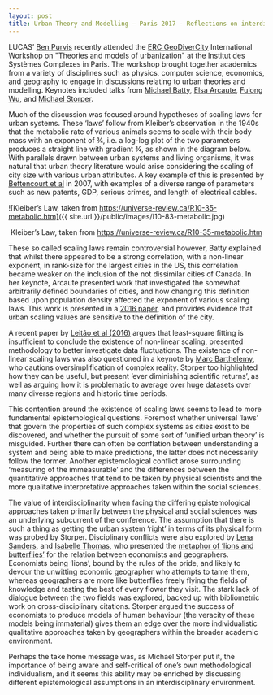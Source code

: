 ```yaml
---
layout: post
title: Urban Theory and Modelling – Paris 2017 - Reflections on interdisciplinarity
---
```


LUCAS’ [Ben Purvis]( https://www.researchgate.net/profile/Ben_Purvis) recently attended the [ERC GeoDiverCity](http://geodivercity.parisgeo.cnrs.fr/blog/) International Workshop on "Theories and models of urbanization" at the Institut des Systèmes Complexes in Paris. The workshop brought together academics from a variety of disciplines such as physics, computer science, economics, and geography to engage in discussions relating to urban theories and modelling. Keynotes included talks from [Michael Batty](https://www.ucl.ac.uk/bartlett/casa/prof-michael-batty/), [Elsa Arcaute](https://www.ucl.ac.uk/bartlett/casa/dr-elsa-arcaute), [Fulong Wu](https://iris.ucl.ac.uk/research/personal?upi=FWUXX57), and [Michael Storper](http://luskin.ucla.edu/person/michael-storper/).

Much of the discussion was focused around hypotheses of scaling laws for urban systems. These ‘laws’ follow from Kleiber’s observation in the 1940s that the metabolic rate of various animals seems to scale with their body mass with an exponent of ¾, i.e. a log-log plot of the two parameters produces a straight line with gradient ¾, as shown in the diagram below. With parallels drawn between urban systems and living organisms, it was natural that urban theory literature would arise considering the scaling of city size with various urban attributes. A key example of this is presented by [Bettencourt et al](http://www.pnas.org/content/104/17/7301.long) in 2007, with examples of a diverse range of parameters such as new patents, GDP, serious crimes, and length of electrical cables.

![Kleiber’s Law, taken from https://universe-review.ca/R10-35-metabolic.htm]({{ site.url }}/public/images/I10-83-metabolic.jpg) 
<p align="center">
Kleiber’s Law, taken from <a href="https://universe-review.ca/R10-35-metabolic.htm">https://universe-review.ca/R10-35-metabolic.htm</a>
</p>


These so called scaling laws remain controversial however, Batty explained that whilst there appeared to be a strong correlation, with a non-linear exponent, in rank-size for the largest cities in the US, this correlation became weaker on the inclusion of the not dissimilar cities of Canada. In her keynote, Arcaute presented work that investigated the somewhat arbitrarily defined boundaries of cities, and how changing this definition based upon population density affected the exponent of various scaling laws. This work is presented in a [2016 paper](http://www.sciencedirect.com/science/article/pii/S0198971516300448?via=ihub), and provides evidence that urban scaling values are sensitive to the definition of the city.

A recent paper by [Leitão et al (2016)](https://arxiv.org/pdf/1604.02872.pdf) argues that least-square fitting is insufficient to conclude the existence of non-linear scaling, presented methodology to better investigate data fluctuations. The existence of non-linear scaling laws was also questioned in a keynote by [Marc Barthelemy](http://ipht.cea.fr/Pisp/marc.barthelemy/), who cautions oversimplification of complex reality. Storper too highlighted how they can be useful, but present ‘ever diminishing scientific returns’, as well as arguing how it is problematic to average over huge datasets over many diverse regions and historic time periods.

This contention around the existence of scaling laws seems to lead to more fundamental epistemological questions. Foremost whether universal ‘laws’ that govern the properties of such complex systems as cities exist to be discovered, and whether the pursuit of some sort of ‘unified urban theory’ is misguided. Further there can often be conflation between understanding a system and being able to make predictions, the latter does not necessarily follow the former. Another epistemological conflict arose surrounding ‘measuring of the immeasurable’ and the differences between the quantitative approaches that tend to be taken by physical scientists and the more qualitative interpretative approaches taken within the social sciences.

The value of interdisciplinarity when facing the differing epistemological approaches taken primarily between the physical and social sciences was an underlying subcurrent of the conference. The assumption that there is such a thing as getting the urban system ‘right’ in terms of its physical form was probed by Storper. Disciplinary conflicts were also explored by [Lena Sanders](http://www.parisgeo.cnrs.fr/spip.php?article176&lang=en), and [Isabelle Thomas](https://uclouvain.be/fr/repertoires/isabelle.thomas), who presented the [metaphor of ‘lions and butterflies’](http://journals.sagepub.com/doi/pdf/10.1068/a37361) for the relation between economists and geographers. Economists being ‘lions’, bound by the rules of the pride, and likely to devour the unwitting economic geographer who attempts to tame them, whereas geographers are more like butterflies freely flying the fields of knowledge and tasting the best of every flower they visit. The stark lack of dialogue between the two fields was explored, backed up with bibliometric work on cross-disciplinary citations. Storper argued the success of economists to produce models of human behaviour (the veracity of these models being immaterial) gives them an edge over the more individualistic qualitative approaches taken by geographers within the broader academic environment.

Perhaps the take home message was, as Michael Storper put it, the importance of being aware and self-critical of one’s own methodological individualism, and it seems this ability may be enriched by discussing different epistemological assumptions in an interdisciplinary environment.

